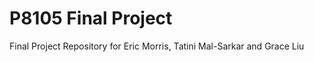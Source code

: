 # P8105 Final Project


Final Project Repository for Eric Morris, Tatini Mal-Sarkar and Grace Liu 


